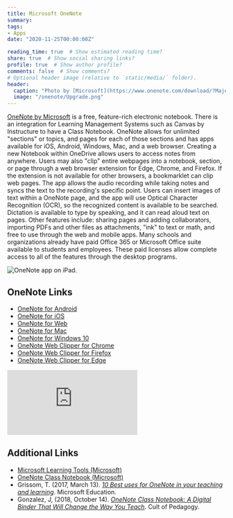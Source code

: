 ```yaml
---
title: Microsoft OneNote
summary:
tags:
- Apps
date: "2020-11-25T00:00:00Z"

reading_time: true  # Show estimated reading time?
share: true  # Show social sharing links?
profile: true  # Show author profile?
comments: false  # Show comments?
# Optional header image (relative to `static/media/` folder).
header:
  caption: "Photo by [Microsoft](https://www.onenote.com/download/?MajorVer=14)"
  image: "/onenote/Upgrade.png"
---
```


[OneNote by Microsoft](https://www.microsoft.com/en-us/microsoft-365/onenote/digital-note-taking-app?ms.url=onenotecom&rtc=1) is a free, feature-rich electronic notebook. There is an integration for Learning Management Systems such as Canvas by Instructure to have a Class Notebook. OneNote allows for unlimited "sections" or topics, and pages for each of those sections and has apps available for iOS, Android, Windows, Mac, and a web browser. Creating a new Notebook within OneDrive allows users to access notes from anywhere. Users may also "clip" entire webpages into a notebook, section, or page through a web browser extension for Edge, Chrome, and Firefox. If the extension is not available for other browsers, a bookmarklet can clip web pages. The app allows the audio recording while taking notes and syncs the text to the recording's specific point. Users can insert images of text within a OneNote page, and the app will use Optical Character Recognition (OCR), so the recognized content is available to be searched. Dictation is available to type by speaking, and it can read aloud text on pages. Other features include: sharing pages and adding collaborators, importing PDFs and other files as attachments, "ink" to text or math, and free to use through the web and mobile apps. Many schools and organizations already have paid Office 365 or Microsoft Office suite available to students and employees. These paid licenses allow complete access to all of the features through the desktop programs.

![OneNote app on iPad.](/post/onenote/hero_oneNote_944x581.png)

## OneNote Links

  * [OneNote for Android](https://play.google.com/store/apps/details?id=com.microsoft.office.onenote&hl=en_US)
  * [OneNote for iOS](https://apps.apple.com/us/app/microsoft-onenote/id410395246)
  * [OneNote for Web](https://www.onenote.com/notebooks)
  * [OneNote for Mac](https://apps.apple.com/us/app/microsoft-onenote/id784801555?mt=12)
  * [OneNote for Windows 10](https://www.microsoft.com/en-us/p/onenote-for-windows-10/9wzdncrfhvjl?activetab=pivot:overviewtab)
  * [OneNote Web Clipper for Chrome](https://chrome.google.com/webstore/detail/onenote-web-clipper/gojbdfnpnhogfdgjbigejoaolejmgdhk)
  * [OneNote Web Clipper for Firefox](https://addons.mozilla.org/en-US/firefox/addon/onenote-clipper/)
  * [OneNote Web Clipper for Edge](https://microsoftedge.microsoft.com/addons/detail/onenote-web-clipper/oogbnpmeihfgnccdnmmlgicknopghhma?source=sfw)

<div class="embed-responsive embed-responsive-16by9"><iframe allowFullScreen="allowFullScreen" src="https://www.youtube.com/embed/SGRoQBUNZCM?ecver=1&amp;cc_load_policy=1&amp;iv_load_policy=3&amp;yt:stretch=16:9&amp;autohide=1&amp;" class="embed-responsive-item" allowtransparency="true" frameborder="0"></iframe></div>

## Additional Links
  * [Microsoft Learning Tools (Microsoft)](https://www.onenote.com/learningtools)
  * [OneNote Class Notebook (Microsoft)](https://www.onenote.com/classnotebook)
  * Grissom, T. (2017, March 13). *[10 Best uses for OneNote in your teaching and learning](https://educationblog.microsoft.com/en-us/2017/03/10-best-uses-for-onenote-in-your-teaching-and-learning/)*. Microsoft Education.
  * Gonzalez, J, (2018, October 14). *[OneNote Class Notebook: A Digital Binder That Will Change the Way You Teach](https://www.cultofpedagogy.com/onenote-class-notebook/)*. Cult of Pedagogy.
